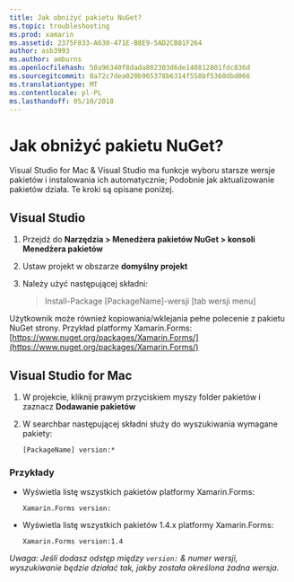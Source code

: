 ```yaml
---
title: Jak obniżyć pakietu NuGet?
ms.topic: troubleshooting
ms.prod: xamarin
ms.assetid: 2375F833-A630-471E-B8E9-5AD2CB81F264
author: asb3993
ms.author: amburns
ms.openlocfilehash: 50a96340f8dada802303d6de140812801fdc836d
ms.sourcegitcommit: 0a72c7dea020b965378b6314f558bf5360dbd066
ms.translationtype: MT
ms.contentlocale: pl-PL
ms.lasthandoff: 05/10/2018
---
```

# <a name="how-do-i-downgrade-a-nuget-package"></a>Jak obniżyć pakietu NuGet?

Visual Studio for Mac & Visual Studio ma funkcje wyboru starsze wersje pakietów i instalowania ich automatycznie; Podobnie jak aktualizowanie pakietów działa. Te kroki są opisane poniżej.

## <a name="visual-studio"></a>Visual Studio
1. Przejdź do **Narzędzia > Menedżera pakietów NuGet > konsoli Menedżera pakietów**
2. Ustaw projekt w obszarze **domyślny projekt**
3. Należy użyć następującej składni:

    > Install-Package [PackageName]-wersji [tab wersji menu]

Użytkownik może również kopiowania/wklejania pełne polecenie z pakietu NuGet strony. Przykład platformy Xamarin.Forms: [https://www.nuget.org/packages/Xamarin.Forms/](https://www.nuget.org/packages/Xamarin.Forms/)

## <a name="visual-studio-for-mac"></a>Visual Studio for Mac
1. W projekcie, kliknij prawym przyciskiem myszy folder pakietów i zaznacz **Dodawanie pakietów**
2. W searchbar następującej składni służy do wyszukiwania wymagane pakiety:

    `[PackageName] version:*`

### <a name="examples"></a>Przykłady 
- Wyświetla listę wszystkich pakietów platformy Xamarin.Forms: 

    `Xamarin.Forms version:`
- Wyświetla listę wszystkich pakietów 1.4.x platformy Xamarin.Forms: 

    `Xamarin.Forms version:1.4`

*Uwaga: Jeśli dodasz odstęp między `version:` & numer wersji, wyszukiwanie będzie działać tak, jakby została określona żadna wersja.*


